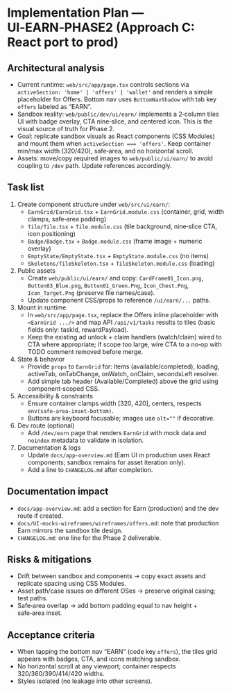 # Implementation Plan — UI‑EARN‑PHASE2 (Approach C: React port to prod)

## Architectural analysis
- Current runtime: `web/src/app/page.tsx` controls sections via `activeSection: 'home' | 'offers' | 'wallet'` and renders a simple placeholder for Offers. Bottom nav uses `BottomNavShadow` with tab key `offers` labeled as “EARN”.
- Sandbox reality: `web/public/dev/ui/earn/` implements a 2‑column tiles UI with badge overlay, CTA nine‑slice, and centered icon. This is the visual source of truth for Phase 2.
- Goal: replicate sandbox visuals as React components (CSS Modules) and mount them when `activeSection === 'offers'`. Keep container min/max width (320/420), safe‑area, and no horizontal scroll.
- Assets: move/copy required images to `web/public/ui/earn/` to avoid coupling to `/dev` path. Update references accordingly.

## Task list
1) Create component structure under `web/src/ui/earn/`:
   - `EarnGrid/EarnGrid.tsx` + `EarnGrid.module.css` (container, grid, width clamps, safe‑area padding)
   - `Tile/Tile.tsx` + `Tile.module.css` (tile background, nine‑slice CTA, icon positioning)
   - `Badge/Badge.tsx` + `Badge.module.css` (frame image + numeric overlay)
   - `EmptyState/EmptyState.tsx` + `EmptyState.module.css` (no items)
   - `Skeletons/TileSkeleton.tsx` + `TileSkeleton.module.css` (loading)
2) Public assets
   - Create `web/public/ui/earn/` and copy: `CardFrame01_Icon.png`, `Button03_Blue.png`, `Button01_Green.Png`, `Icon_Chest.Png`, `Icon_Target.Png` (preserve file names/case).
   - Update component CSS/props to reference `/ui/earn/...` paths.
3) Mount in runtime
   - In `web/src/app/page.tsx`, replace the Offers inline placeholder with `<EarnGrid .../>` and map API `/api/v1/tasks` results to tiles (basic fields only: taskId, rewardPayload).
   - Keep the existing ad unlock + claim handlers (watch/claim) wired to CTA where appropriate; if scope too large, wire CTA to a no‑op with TODO comment removed before merge.
4) State & behavior
   - Provide `props` to `EarnGrid` for: items (available/completed), loading, activeTab, onTabChange, onWatch, onClaim, secondsLeft resolver.
   - Add simple tab header (Available/Completed) above the grid using component‑scoped CSS.
5) Accessibility & constraints
   - Ensure container clamps width [320, 420], centers, respects `env(safe-area-inset-bottom)`.
   - Buttons are keyboard focusable; images use `alt=""` if decorative.
6) Dev route (optional)
   - Add `/dev/earn` page that renders `EarnGrid` with mock data and `noindex` metadata to validate in isolation.
7) Documentation & logs
   - Update `docs/app-overview.md` (Earn UI in production uses React components; sandbox remains for asset iteration only).
   - Add a line to `CHANGELOG.md` after completion.

## Documentation impact
- `docs/app-overview.md`: add a section for Earn (production) and the dev route if created.
- `docs/UI-mocks-wireframes/wireframes/offers.md`: note that production Earn mirrors the sandbox tile design.
- `CHANGELOG.md`: one line for the Phase 2 deliverable.

## Risks & mitigations
- Drift between sandbox and components → copy exact assets and replicate spacing using CSS Modules.
- Asset path/case issues on different OSes → preserve original casing; test paths.
- Safe‑area overlap → add bottom padding equal to nav height + safe‑area inset.

## Acceptance criteria
- When tapping the bottom nav “EARN” (code key `offers`), the tiles grid appears with badges, CTA, and icons matching sandbox.
- No horizontal scroll at any viewport; container respects 320/360/390/414/420 widths.
- Styles isolated (no leakage into other screens).
